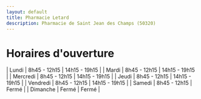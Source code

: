 ```yaml
---
layout: default
title: Pharmacie Letard
description: Pharmacie de Saint Jean des Champs (50320)
---
```


# Horaires d'ouverture

| Lundi        | 8h45 - 12h15 | 14h15 - 19h15 |
| Mardi        | 8h45 - 12h15 | 14h15 - 19h15 |
| Mercredi     | 8h45 - 12h15 | 14h15 - 19h15 |
| Jeudi        | 8h45 - 12h15 | 14h15 - 19h15 |
| Vendredi     | 8h45 - 12h15 | 14h15 - 19h15 |
| Samedi       | 8h45 - 12h15 | Fermé         |
| Dimanche     | Fermé        | Fermé         |

